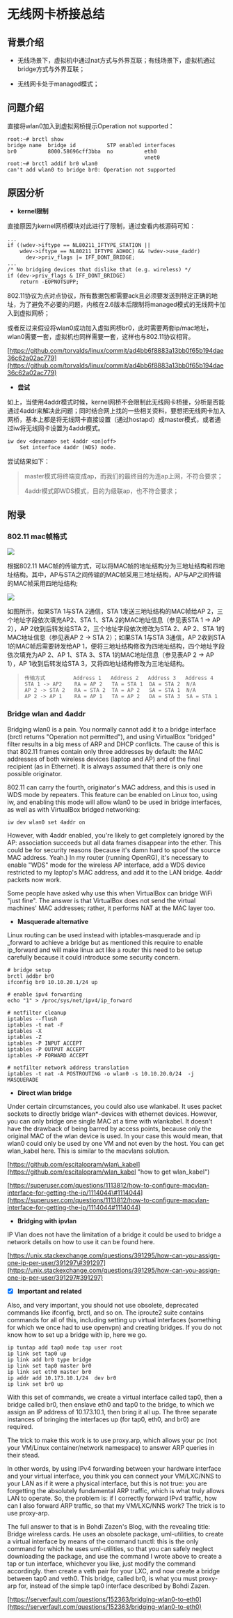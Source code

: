# 无线网卡桥接总结

## 背景介绍

* 无线场景下，虚拟机中通过nat方式与外界互联；有线场景下，虚拟机通过bridge方式与外界互联；

* 无线网卡处于managed模式；

## 问题介绍

直接将wlan0加入到虚拟网桥提示Operation not supported：

```
root:~# brctl show
bridge name  bridge id          STP enabled interfaces
br0          8000.58696cff3bba  no          eth0
                                            vnet0
root:~# brctl addif br0 wlan0
can't add wlan0 to bridge br0: Operation not supported
```

## 原因分析

* **kernel限制**

直接原因为kernel网桥模块对此进行了限制，通过查看内核源码可知：

```
...
if ((wdev->iftype == NL80211_IFTYPE_STATION ||
    wdev->iftype == NL80211_IFTYPE_ADHOC) && !wdev->use_4addr)
      dev->priv_flags |= IFF_DONT_BRIDGE;
...
/* No bridging devices that dislike that (e.g. wireless) */
if (dev->priv_flags & IFF_DONT_BRIDGE)
    return -EOPNOTSUPP;
```

802.11协议为点对点协议，所有数据包都需要ack且必须要发送到特定正确的地址，为了避免不必要的问题，内核在2.6版本后限制将managed模式的无线网卡加入到虚拟网桥；

或者反过来假设将wlan0成功加入虚拟网桥br0，此时需要两套ip/mac地址，wlan0需要一套，虚拟机也同样需要一套，这样也与802.11协议相背。

[https://github.com/torvalds/linux/commit/ad4bb6f8883a13bb0f65b194dae36c62a02ac779](https://github.com/torvalds/linux/commit/ad4bb6f8883a13bb0f65b194dae36c62a02ac779)

* **尝试**

如上，当使用4addr模式时候，kernel网桥不会限制此无线网卡桥接，分析是否能通过4addr来解决此问题；同时结合网上找的一些相关资料，要想把无线网卡加入网桥，基本上都是将无线网卡直接设置（通过hostapd）成master模式，或者通过iw将无线网卡设置为4addr模式。

```
iw dev <devname> set 4addr <on|off>
    Set interface 4addr (WDS) mode.
```

尝试结果如下：

> master模式将终端变成ap，而我们的最终目的为连ap上网，不符合要求；
>
> 4addr模式即WDS模式，目的为级联ap，也不符合要求；

## 附录

### 802.11 mac帧格式

![](https://github.com/ferodevil/virtualization/raw/master/assets/802.11%E5%B8%A7%E6%A0%BC%E5%BC%8F.png)

根据802.11 MAC帧的传输方式，可以将MAC帧的地址结构分为三地址结构和四地址结构。其中，AP与STA之间传输的MAC帧采用三地址结构，AP与AP之间传输的MAC帧采用四地址结构;

![](https://github.com/ferodevil/virtualization/raw/master/assets/%E7%A4%BA%E4%BE%8B1.png)

如图所示，如果STA 1与STA 2通信，STA 1发送三地址结构的MAC帧给AP 2，三个地址字段依次填充AP2、STA 1、STA 2的MAC地址信息（参见表STA 1 -&gt; AP 2），AP 2收到后转发给STA 2，三个地址字段依次修改为STA 2、AP 2、STA 1的MAC地址信息（参见表AP 2 -&gt; STA 2）；如果STA 1与STA 3通信，AP 2收到STA 1的MAC帧后需要转发给AP 1，便将三地址结构修改为四地址结构，四个地址字段依次填充为AP 2、AP 1、STA 3、STA 1的MAC地址信息（参见表AP 2 -&gt; AP 1），AP 1收到后转发给STA 3，又将四地址结构修改为三地址结构。

> ```
> 传输方式         Address 1   Address 2   Address 3   Address 4
> STA 1 -> AP2    RA = AP 2   TA = STA 1  DA = STA 2  N/A
> AP 2 -> STA 2   RA = STA 2  TA = AP 2   SA = STA 1  N/A
> AP 2 -> AP 1    RA = AP 1   TA = AP 2   DA = STA 3  SA = STA 1
> ```

### Bridge wlan and 4addr

Bridging wlan0 is a pain. You normally cannot add it to a bridge interface \(brctl returns "Operation not permitted"\), and using VirtualBox "bridged" filter results in a big mess of ARP and DHCP conflicts. The cause of this is that 802.11 frames contain only three addresses by default: the MAC addresses of both wireless devices \(laptop and AP\) and of the final recipient \(as in Ethernet\). It is always assumed that there is only one possible originator.

802.11 can carry the fourth, originator's MAC address, and this is used in WDS mode by repeaters. This feature can be enabled on Linux too, using iw, and enabling this mode will allow wlan0 to be used in bridge interfaces, as well as with VirtualBox bridged networking:

```
iw dev wlan0 set 4addr on
```

However, with 4addr enabled, you're likely to get completely ignored by the AP: association succeeds but all data frames disappear into the ether. This could be for security reasons \(because it's damn hard to spoof the source MAC address. Yeah.\) In my router \(running OpenRG\), it's necessary to enable "WDS" mode for the wireless AP interface, add a WDS device restricted to my laptop's MAC address, and add it to the LAN bridge. 4addr packets now work.

Some people have asked why use this when VirtualBox can bridge WiFi "just fine". The answer is that VirtualBox does not send the virtual machines' MAC addresses; rather, it performs NAT at the MAC layer too.

* **Masquerade alternative**

Linux routing can be used instead with iptables-masquerade and ip \_forward to achieve a bridge but as mentioned this require to enable ip\_forward and will make linux act like a router this need to be setup carefully because it could introduce some security concern.

```
# bridge setup
brctl addbr br0
ifconfig br0 10.10.20.1/24 up

# enable ipv4 forwarding
echo "1" > /proc/sys/net/ipv4/ip_forward

# netfilter cleanup
iptables --flush
iptables -t nat -F
iptables -X
iptables -Z
iptables -P INPUT ACCEPT
iptables -P OUTPUT ACCEPT
iptables -P FORWARD ACCEPT

# netfilter network address translation
iptables -t nat -A POSTROUTING -o wlan0 -s 10.10.20.0/24  -j MASQUERADE
```

* **Direct wlan bridge**

Under certain circumstances, you could also use wlankabel. It uses packet sockets to directly bridge wlan\*-devices with ethernet devices. However, you can only bridge one single MAC at a time with wlankabel. It doesn't have the drawback of being barred by access points, because only the original MAC of the wlan device is used. In your case this would mean, that wlan0 could only be used by one VM and not even by the host. You can get wlan\_kabel here. This is similar to the macvlans solution.

[https://github.com/escitalopram/wlan\_kabel](https://github.com/escitalopram/wlan_kabel "how to get wlan\_kabel")

[https://superuser.com/questions/1113812/how-to-configure-macvlan-interface-for-getting-the-ip/1114044\#1114044](https://superuser.com/questions/1113812/how-to-configure-macvlan-interface-for-getting-the-ip/1114044#1114044)

* **Bridging with ipvlan**

IP Vlan does not have the limitation of a bridge it could be used to bridge a network details on how to use it can be found here.

[https://unix.stackexchange.com/questions/391295/how-can-you-assign-one-ip-per-user/391297\#391297](https://unix.stackexchange.com/questions/391295/how-can-you-assign-one-ip-per-user/391297#391297)

* [x] **Important and related**

Also, and very important, you should not use obsolete, deprecated commands like ifconfig, brctl, and so on. The iproute2 suite contains commands for all of this, including setting up virtual interfaces \(something for which we once had to use openvpn\) and creating bridges. If you do not know how to set up a bridge with ip, here we go.

```
ip tuntap add tap0 mode tap user root
ip link set tap0 up
ip link add br0 type bridge
ip link set tap0 master br0
ip link set eth0 master br0
ip addr add 10.173.10.1/24  dev br0
ip link set br0 up
```

With this set of commands, we create a virtual interface called tap0, then a bridge called br0, then enslave eth0 and tap0 to the bridge, to which we assign an IP address of 10.173.10.1, then bring it all up. The three separate instances of bringing the interfaces up \(for tap0, eth0, and br0\) are required.

The trick to make this work is to use proxy.arp, which allows your pc \(not your VM/Linux container/network namespace\) to answer ARP queries in their stead.

In other words, by using IPv4 forwarding between your hardware interface and your virtual interface, you think you can connect your VM/LXC/NNS to your LAN as if it were a physical interface, but this is not true: you are forgetting the absolutely fundamental ARP traffic, which is what truly allows LAN to operate. So, the problem is: if I correctly forward IPv4 traffic, how can I also forward ARP traffic, so that my VM/LXC/NNS work? The trick is to use proxy-arp.

The full answer to that is in Bohdi Zazen's Blog, with the revealing title: Bridge wireless cards. He uses an obsolete package, uml-utilities, to create a virtual interface by means of the command tunctl: this is the only command for which he uses uml-utilities, so that you can safely neglect downloading the package, and use the command I wrote above to create a tap or tun interface, whichever you like, just modify the command accordingly. then create a veth pair for your LXC, and now create a bridge between tap0 and veth0. This bridge, called br0, is what you must proxy-arp for, instead of the simple tap0 interface described by Bohdi Zazen.

[https://serverfault.com/questions/152363/bridging-wlan0-to-eth0](https://serverfault.com/questions/152363/bridging-wlan0-to-eth0)

